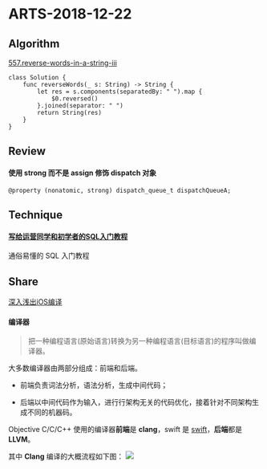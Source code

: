# ARTS-2018-12-22

## Algorithm
[557.reverse-words-in-a-string-iii](https://leetcode-cn.com/problems/reverse-words-in-a-string-iii/)

```
class Solution {
    func reverseWords(_ s: String) -> String {
        let res = s.components(separatedBy: " ").map {
            $0.reversed()
        }.joined(separator: " ")
        return String(res)
    }
}
```

## Review
#### 使用 strong 而不是 assign 修饰 dispatch 对象

```
@property (nonatomic, strong) dispatch_queue_t dispatchQueueA;
```
## Technique

#### [写给运营同学和初学者的SQL入门教程](https://juejin.im/post/5c2345546fb9a049d9753fac)

通俗易懂的 SQL 入门教程

## Share

[深入浅出iOS编译](https://mp.weixin.qq.com/s/lyv3QQM0fp51MCauq4QkZQ)

#### 编译器
> 把一种编程语言(原始语言)转换为另一种编程语言(目标语言)的程序叫做编译器。

大多数编译器由两部分组成：前端和后端。

* 前端负责词法分析，语法分析，生成中间代码；

* 后端以中间代码作为输入，进行行架构无关的代码优化，接着针对不同架构生成不同的机器码。

Objective C/C/C++ 使用的编译器**前端**是 **clang**，swift 是 [swift]((https://swift.org/compiler-stdlib/#compiler-architecture))，**后端**都是 **LLVM**。

其中 **Clang** 编译的大概流程如下图：
![](media/15432184844188/15478627477827.jpg)
